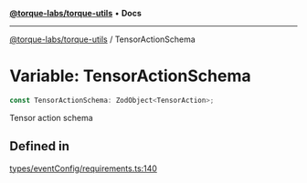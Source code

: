 [**@torque-labs/torque-utils**](../README.md) • **Docs**

***

[@torque-labs/torque-utils](../README.md) / TensorActionSchema

# Variable: TensorActionSchema

```ts
const TensorActionSchema: ZodObject<TensorAction>;
```

Tensor action schema

## Defined in

[types/eventConfig/requirements.ts:140](https://github.com/torque-labs/torque-utils/blob/fcba00c7b8994c0932484e8f489988b91291c603/types/eventConfig/requirements.ts#L140)
